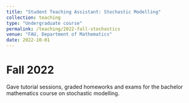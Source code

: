 ```yaml
---
title: "Student Teaching Assistant: Stochastic Modelling"
collection: teaching
type: "Undergraduate course"
permalink: /teaching/2022-fall-stochastics
venue: "FAU, Department of Mathematics"
date: 2022-10-01
---
```


Fall 2022
======
Gave tutorial sessions, graded homeworks and exams for the bachelor mathematics course on stochastic modelling.